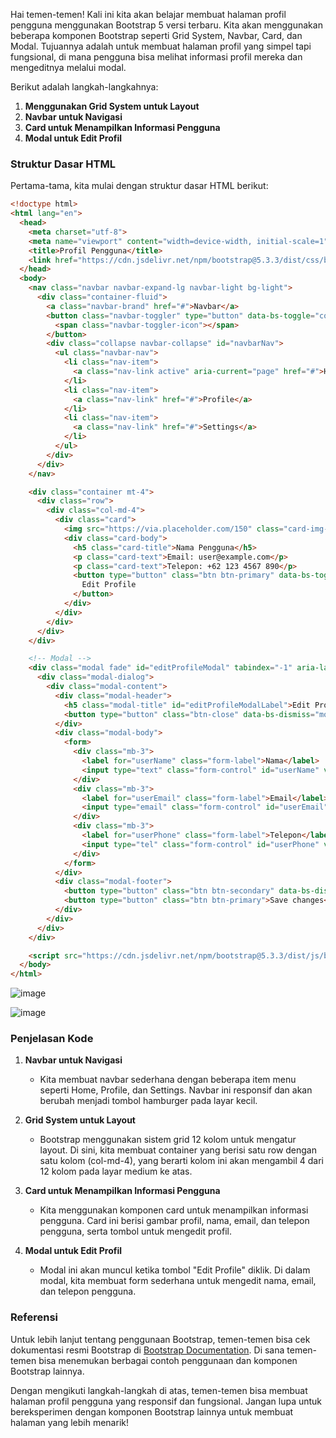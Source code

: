 Hai temen-temen! Kali ini kita akan belajar membuat halaman profil pengguna menggunakan Bootstrap 5 versi terbaru. Kita akan menggunakan beberapa komponen Bootstrap seperti Grid System, Navbar, Card, dan Modal. Tujuannya adalah untuk membuat halaman profil yang simpel tapi fungsional, di mana pengguna bisa melihat informasi profil mereka dan mengeditnya melalui modal.

Berikut adalah langkah-langkahnya:

1. **Menggunakan Grid System untuk Layout**
2. **Navbar untuk Navigasi**
3. **Card untuk Menampilkan Informasi Pengguna**
4. **Modal untuk Edit Profil**

### Struktur Dasar HTML

Pertama-tama, kita mulai dengan struktur dasar HTML berikut:

```html
<!doctype html>
<html lang="en">
  <head>
    <meta charset="utf-8">
    <meta name="viewport" content="width=device-width, initial-scale=1">
    <title>Profil Pengguna</title>
    <link href="https://cdn.jsdelivr.net/npm/bootstrap@5.3.3/dist/css/bootstrap.min.css" rel="stylesheet" integrity="sha384-QWTKZyjpPEjISv5WaRU9OFeRpok6YctnYmDr5pNlyT2bRjXh0JMhjY6hW+ALEwIH" crossorigin="anonymous">
  </head>
  <body>
    <nav class="navbar navbar-expand-lg navbar-light bg-light">
      <div class="container-fluid">
        <a class="navbar-brand" href="#">Navbar</a>
        <button class="navbar-toggler" type="button" data-bs-toggle="collapse" data-bs-target="#navbarNav" aria-controls="navbarNav" aria-expanded="false" aria-label="Toggle navigation">
          <span class="navbar-toggler-icon"></span>
        </button>
        <div class="collapse navbar-collapse" id="navbarNav">
          <ul class="navbar-nav">
            <li class="nav-item">
              <a class="nav-link active" aria-current="page" href="#">Home</a>
            </li>
            <li class="nav-item">
              <a class="nav-link" href="#">Profile</a>
            </li>
            <li class="nav-item">
              <a class="nav-link" href="#">Settings</a>
            </li>
          </ul>
        </div>
      </div>
    </nav>

    <div class="container mt-4">
      <div class="row">
        <div class="col-md-4">
          <div class="card">
            <img src="https://via.placeholder.com/150" class="card-img-top" alt="Profile Picture">
            <div class="card-body">
              <h5 class="card-title">Nama Pengguna</h5>
              <p class="card-text">Email: user@example.com</p>
              <p class="card-text">Telepon: +62 123 4567 890</p>
              <button type="button" class="btn btn-primary" data-bs-toggle="modal" data-bs-target="#editProfileModal">
                Edit Profile
              </button>
            </div>
          </div>
        </div>
      </div>
    </div>

    <!-- Modal -->
    <div class="modal fade" id="editProfileModal" tabindex="-1" aria-labelledby="editProfileModalLabel" aria-hidden="true">
      <div class="modal-dialog">
        <div class="modal-content">
          <div class="modal-header">
            <h5 class="modal-title" id="editProfileModalLabel">Edit Profil</h5>
            <button type="button" class="btn-close" data-bs-dismiss="modal" aria-label="Close"></button>
          </div>
          <div class="modal-body">
            <form>
              <div class="mb-3">
                <label for="userName" class="form-label">Nama</label>
                <input type="text" class="form-control" id="userName" value="Nama Pengguna">
              </div>
              <div class="mb-3">
                <label for="userEmail" class="form-label">Email</label>
                <input type="email" class="form-control" id="userEmail" value="user@example.com">
              </div>
              <div class="mb-3">
                <label for="userPhone" class="form-label">Telepon</label>
                <input type="tel" class="form-control" id="userPhone" value="+62 123 4567 890">
              </div>
            </form>
          </div>
          <div class="modal-footer">
            <button type="button" class="btn btn-secondary" data-bs-dismiss="modal">Close</button>
            <button type="button" class="btn btn-primary">Save changes</button>
          </div>
        </div>
      </div>
    </div>

    <script src="https://cdn.jsdelivr.net/npm/bootstrap@5.3.3/dist/js/bootstrap.bundle.min.js" integrity="sha384-YvpcrYf0tY3lHB60NNkmXc5s9fDVZLESaAA55NDzOxhy9GkcIdslK1eN7N6jIeHz" crossorigin="anonymous"></script>
  </body>
</html>
```
![image](https://github.com/user-attachments/assets/666b67b1-aef3-4039-bfcc-847903b8d371)

![image](https://github.com/user-attachments/assets/504180a0-99b4-462d-89ff-2eda95a138cd)


### Penjelasan Kode

1. **Navbar untuk Navigasi**
    - Kita membuat navbar sederhana dengan beberapa item menu seperti Home, Profile, dan Settings. Navbar ini responsif dan akan berubah menjadi tombol hamburger pada layar kecil.

2. **Grid System untuk Layout**
    - Bootstrap menggunakan sistem grid 12 kolom untuk mengatur layout. Di sini, kita membuat container yang berisi satu row dengan satu kolom (col-md-4), yang berarti kolom ini akan mengambil 4 dari 12 kolom pada layar medium ke atas.

3. **Card untuk Menampilkan Informasi Pengguna**
    - Kita menggunakan komponen card untuk menampilkan informasi pengguna. Card ini berisi gambar profil, nama, email, dan telepon pengguna, serta tombol untuk mengedit profil.

4. **Modal untuk Edit Profil**
    - Modal ini akan muncul ketika tombol "Edit Profile" diklik. Di dalam modal, kita membuat form sederhana untuk mengedit nama, email, dan telepon pengguna.

### Referensi

Untuk lebih lanjut tentang penggunaan Bootstrap, temen-temen bisa cek dokumentasi resmi Bootstrap di [Bootstrap Documentation](https://getbootstrap.com/docs/5.3/getting-started/introduction/). Di sana temen-temen bisa menemukan berbagai contoh penggunaan dan komponen Bootstrap lainnya.

Dengan mengikuti langkah-langkah di atas, temen-temen bisa membuat halaman profil pengguna yang responsif dan fungsional. Jangan lupa untuk bereksperimen dengan komponen Bootstrap lainnya untuk membuat halaman yang lebih menarik!
